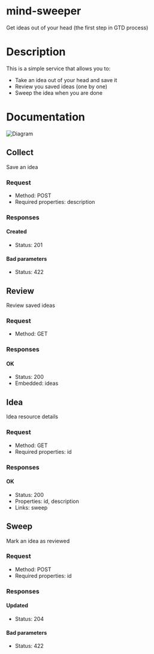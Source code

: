 mind-sweeper
==============

Get ideas out of your head (the first step in GTD process)

# Description

This is a simple service that allows you to:

* Take an idea out of your head and save it
* Review you saved ideas (one by one)
* Sweep the idea when you are done

# Documentation

![Diagram](http://i.imgur.com/s0vFdBU.png)

## Collect

Save an idea

### Request

* Method: POST
* Required properties: description

### Responses

#### Created

* Status: 201

#### Bad parameters

* Status: 422

## Review

Review saved ideas

### Request

* Method: GET

### Responses

#### OK

* Status: 200
* Embedded: ideas

## Idea

Idea resource details

### Request

* Method: GET
* Required properties: id

### Responses

#### OK

* Status: 200
* Properties: id, description
* Links: sweep

## Sweep

Mark an idea as reviewed

### Request

* Method: POST
* Required properties: id

### Responses

#### Updated

* Status: 204

#### Bad parameters

* Status: 422
